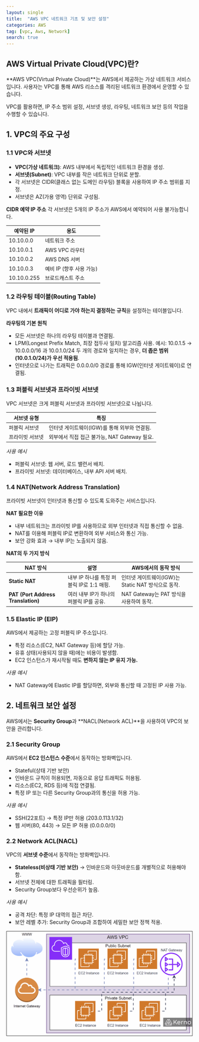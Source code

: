 ```yaml
---
layout: single
title:  "AWS VPC 네트워크 기초 및 보안 설정"
categories: AWS
tag: [vpc, Aws, Network]
search: true
---
```


## **AWS Virtual Private Cloud(VPC)란?**
**AWS VPC(Virtual Private Cloud)**는 AWS에서 제공하는 가상 네트워크 서비스입니다.
사용자는 VPC를 통해 AWS 리소스를 격리된 네트워크 환경에서 운영할 수 있습니다.

VPC를 활용하면, IP 주소 범위 설정, 서브넷 생성, 라우팅, 네트워크 보안 등의 작업을 수행할 수 있습니다.

## **1. VPC의 주요 구성**

### **1.1 VPC와 서브넷**
- **VPC(가상 네트워크)**: AWS 내부에서 독립적인 네트워크 환경을 생성.
- **서브넷(Subnet)**: VPC 내부를 작은 네트워크 단위로 분할.
- 각 서브넷은 CIDR(클래스 없는 도메인 라우팅) 블록을 사용하여 IP 주소 범위를 지정.
- 서브넷은 AZ(가용 영역) 단위로 구성됨.

**CIDR 예약 IP 주소**
각 서브넷은 5개의 IP 주소가 AWS에서 예약되어 사용 불가능합니다.

| 예약된 IP   | 용도                     |
|------------|--------------------------|
| 10.10.0.0  | 네트워크 주소            |
| 10.10.0.1  | AWS VPC 라우터           |
| 10.10.0.2  | AWS DNS 서버             |
| 10.10.0.3  | 예비 IP (향후 사용 가능) |
| 10.10.0.255| 브로드캐스트 주소        |

### **1.2 라우팅 테이블(Routing Table)**
VPC 내에서 **트래픽이 어디로 가야 하는지 결정하는 규칙**을 설정하는 테이블입니다.

**라우팅의 기본 원칙**
- 모든 서브넷은 하나의 라우팅 테이블과 연결됨.
- LPM(Longest Prefix Match, 최장 접두사 일치) 알고리즘 사용.
   예시: 10.0.1.5 → 10.0.0.0/16 과 10.0.1.0/24 두 개의 경로와 일치하는 경우, **더 좁은 범위(10.0.1.0/24)가 우선 적용됨**.
- 인터넷으로 나가는 트래픽은 0.0.0.0/0 경로를 통해 IGW(인터넷 게이트웨이)로 연결됨.

### **1.3 퍼블릭 서브넷과 프라이빗 서브넷**
VPC 서브넷은 크게 퍼블릭 서브넷과 프라이빗 서브넷으로 나뉩니다.

| 서브넷 유형     | 특징                                           |
|--------------|----------------------------------------------|
| 퍼블릭 서브넷  | 인터넷 게이트웨이(IGW)를 통해 외부와 연결됨.    |
| 프라이빗 서브넷 | 외부에서 직접 접근 불가능, NAT Gateway 필요.  |

*사용 예시*
- 퍼블릭 서브넷: 웹 서버, 로드 밸런서 배치.
- 프라이빗 서브넷: 데이터베이스, 내부 API 서버 배치.

### **1.4 NAT(Network Address Translation)**
프라이빗 서브넷이 인터넷과 통신할 수 있도록 도와주는 서비스입니다.

**NAT 필요한 이유**
- 내부 네트워크는 프라이빗 IP를 사용하므로 외부 인터넷과 직접 통신할 수 없음.
- NAT를 이용해 퍼블릭 IP로 변환하여 외부 서비스와 통신 가능.
- 보안 강화 효과 → 내부 IP는 노출되지 않음.

**NAT의 두 가지 방식**

| NAT 방식            | 설명                                             | AWS에서의 동작 방식                         |
|--------------------|---------------------------------|----------------------------------|
| **Static NAT**    | 내부 IP 하나를 특정 퍼블릭 IP로 1:1 매핑.       | 인터넷 게이트웨이(IGW)는 Static NAT 방식으로 동작. |
| **PAT (Port Address Translation)** | 여러 내부 IP가 하나의 퍼블릭 IP를 공유. | NAT Gateway는 PAT 방식을 사용하여 동작. |

### **1.5 Elastic IP (EIP)**
AWS에서 제공하는 고정 퍼블릭 IP 주소입니다.

- 특정 리소스(EC2, NAT Gateway 등)에 할당 가능.
- 유휴 상태(사용되지 않을 때)에는 비용이 발생함.
- EC2 인스턴스가 재시작될 때도 **변하지 않는 IP 유지 가능.**

*사용 예시*
- NAT Gateway에 Elastic IP를 할당하면, 외부와 통신할 때 고정된 IP 사용 가능.


## **2. 네트워크 보안 설정**
AWS에서는 **Security Group**과 **NACL(Network ACL)**을 사용하여 VPC의 보안을 관리합니다.

### **2.1 Security Group**
AWS에서 **EC2 인스턴스 수준**에서 동작하는 방화벽입니다.

- Stateful(상태 기반 보안)
- 인바운드 규칙이 허용되면, 자동으로 응답 트래픽도 허용됨.
- 리소스(EC2, RDS 등)에 직접 연결됨.
- 특정 IP 또는 다른 Security Group과의 통신을 허용 가능.

*사용 예시*
- SSH(22포트) → 특정 IP만 허용 (203.0.113.1/32)
- 웹 서버(80, 443) → 모든 IP 허용 (0.0.0.0/0)

### **2.2 Network ACL(NACL)**
VPC의 **서브넷 수준**에서 동작하는 방화벽입니다.

- **Stateless(비상태 기반 보안)** → 인바운드와 아웃바운드를 개별적으로 허용해야 함.
- 서브넷 전체에 대한 트래픽을 필터링.
- Security Group보다 우선순위가 높음.

*사용 예시*
- 공격 차단: 특정 IP 대역의 접근 차단.
- 보안 레벨 추가: Security Group과 조합하여 세밀한 보안 정책 적용.


![aws_networkd](/assets/images/aws_vpc.gif)